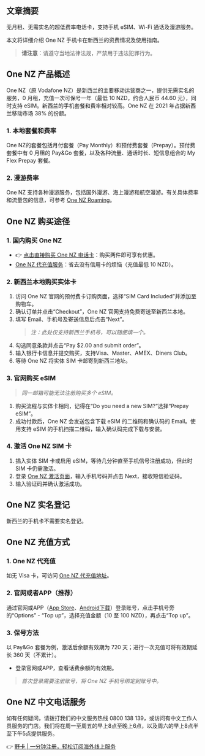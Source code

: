 ## 文章摘要
无月租、无需实名的超低费率电话卡，支持手机 eSIM、Wi-Fi 通话及漫游服务。

本文将详细介绍 One NZ 手机卡在新西兰的资费情况及使用指南。

> **请注意**：请遵守当地法律法规，严禁用于违法犯罪行为。

## One NZ 产品概述

One NZ（原 Vodafone NZ）是新西兰的主要移动运营商之一，提供无需实名的服务，0 月租，充值一次可保号一年（最低 10 NZD，约合人民币 44.60 元），同时支持 eSIM。新西兰的手机套餐和费率相对较高。One NZ 在 2021 年占据新西兰移动市场 38% 的份额。

### 1. 本地套餐和费率

One NZ的套餐包括月付套餐（Pay Monthly）和预付费套餐（Prepay）。预付费套餐中有 0 月租的 Pay&Go 套餐，以及各种流量、通话时长、短信息组合的 My Flex Prepay 套餐。

### 2. 漫游费率

One NZ 支持各种漫游服务，包括国外漫游、海上漫游和航空漫游。有关具体费率和流量包的信息，可参考 [One NZ Roaming](https://bit.ly/bewildcard)。

## One NZ 购买途径

### 1. 国内购买 One NZ

- 👉 [点击直接购买 One NZ 电话卡](https://bit.ly/bewildcard)：购买两件即可享有优惠。
- [One NZ 代充值服务](https://bit.ly/bewildcard)：省去没有信用卡的烦恼（充值最低 10 NZD）。

### 2. 新西兰本地购买实体卡

1. 访问 One NZ 官网的预付费卡订购页面，选择“SIM Card Included”并添加至购物车。
2. 确认订单并点击“Checkout”，One NZ 官网支持免费寄送至新西兰本地。
3. 填写 Email、手机号及寄送信息后点击“Next”。
   > *注：此处仅支持新西兰手机号，可以随便填一个。*
4. 勾选同意条款并点击“Pay $2.00 and submit order”。
5. 输入银行卡信息并提交购买，支持Visa、Master、AMEX、Diners Club。
6. 等待 One NZ 将实体 SIM 卡邮寄到新西兰地址。

### 3. 官网购买 eSIM

> *同一邮箱可能无法注册购买多个 eSIM。*

1. 购买流程与实体卡相同，记得在“Do you need a new SIM?”选择“Prepay eSIM”。
2. 成功付款后，One NZ 会发送包含下载 eSIM 的二维码和确认码的 Email。使用支持 eSIM 的手机扫描二维码，输入确认码完成下载与安装。

### 4. 激活 One NZ SIM 卡

1. 插入实体 SIM 卡或启用 eSIM，等待几分钟直至手机信号注册成功，但此时 SIM 卡仍需激活。
2. 登录 [One NZ 激活页面](https://one.nz/activate/)，输入手机号码并点击 Next，接收短信验证码。
3. 输入验证码并确认激活成功。

## One NZ 实名登记

新西兰的手机卡不需要实名登记。

## One NZ 充值方式

### 1. One NZ 代充值

如无 Visa 卡，可访问 [One NZ 代充值地址](https://bit.ly/bewildcard)。

### 2. 官网或者APP（推荐）

通过官网或APP（[App Store](https://bit.ly/bewildcard)、[Android下载](https://bit.ly/bewildcard)）登录账号，点击手机号旁的“Options” - “Top up”，选择充值金额（10 至 100 NZD），再点击“Top up”。

### 3. 保号方法

以 Pay&Go 套餐为例，激活后余额有效期为 720 天；进行一次充值可将有效期延长 360 天（不累计）。
- 登录官网或APP，查看话费余额的有效期。

> *首次登录需要注册账号，将 One NZ 手机号绑定到账号中。*

## One NZ 中文电话服务

如有任何疑问，请拨打我们的中文服务热线 0800 138 139，或访问有中文工作人员服务的门店。我们将在周一至周五的早上8点至晚上6点，以及周六的早上8点半至下午5点提供服务。

👉 [野卡 | 一分钟注册，轻松订阅海外线上服务](https://bit.ly/bewildcard)